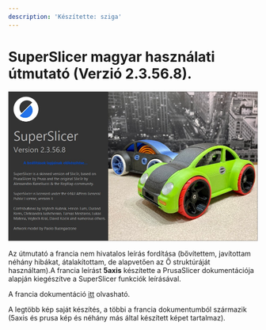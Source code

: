 ```yaml
---
description: 'Készítette: sziga'
---
```


# SuperSlicer magyar használati útmutató \(Verzió 2.3.56.8\).

![](.gitbook/assets/nyitokep.jpg)

Az útmutató a francia nem hivatalos leírás fordítása \(bővítettem, javítottam néhány hibákat,  átalakítottam,  de alapvetően az Ő struktúráját használtam\).A francia leírást **5axis** készítette a PrusaSlicer dokumentációja alapján kiegészítve a SuperSlicer funkciók leírásával. 

A francia dokumentáció [itt](https://github.com/5axes/SuperSlicer-FRDocumentation/) olvasható.

A legtöbb kép saját készítés, a többi a francia dokumentumból származik \(5axis és prusa kép és néhány más által készített képet tartalmaz\).


